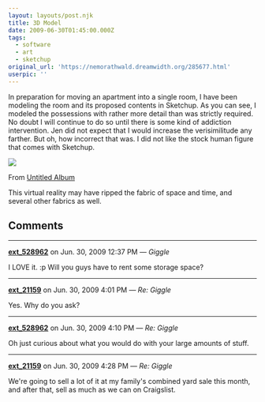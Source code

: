 ```yaml
---
layout: layouts/post.njk
title: 3D Model
date: 2009-06-30T01:45:00.000Z
tags:
  - software
  - art
  - sketchup
original_url: 'https://nemorathwald.dreamwidth.org/285677.html'
userpic: ''
---
```

In preparation for moving an apartment into a single room, I have been modeling the room and its proposed contents in Sketchup. As you can see, I modeled the possessions with rather more detail than was strictly required. No doubt I will continue to do so until there is some kind of addiction intervention. Jen did not expect that I would increase the verisimilitude any farther. But oh, how incorrect that was. I did not like the stock human figure that comes with Sketchup.

[![](http://lh4.ggpht.com/_ENXtTKU9j1A/SkmQ1xXHA0I/AAAAAAAAG0s/MRAP8qwk8uk/s800/WestlandRoom1.gif)](http://picasaweb.google.com/lh/photo/lkmQs8nLJw9m6391qO6qjw?feat=embedwebsite)

From [Untitled Album](http://picasaweb.google.com/matt.mattarn/UntitledAlbum?feat=embedwebsite)

This virtual reality may have ripped the fabric of space and time, and several other fabrics as well.

## Comments

---

**[ext_528962](https://www.dreamwidth.org/users/ext_528962)** on Jun. 30, 2009 12:37 PM — *Giggle*

I LOVE it. :p Will you guys have to rent some storage space?

---

**[ext_21159](https://www.dreamwidth.org/users/ext_21159)** on Jun. 30, 2009 4:01 PM — *Re: Giggle*

Yes. Why do you ask?

---

**[ext_528962](https://www.dreamwidth.org/users/ext_528962)** on Jun. 30, 2009 4:10 PM — *Re: Giggle*

Oh just curious about what you would do with your large amounts of stuff.

---

**[ext_21159](https://www.dreamwidth.org/users/ext_21159)** on Jun. 30, 2009 4:28 PM — *Re: Giggle*

We're going to sell a lot of it at my family's combined yard sale this month, and after that, sell as much as we can on Craigslist.
